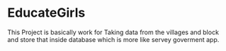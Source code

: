 # EducateGirls


This Project is basically work for Taking data from the villages and block and store that inside database which is more like servey goverment app.
